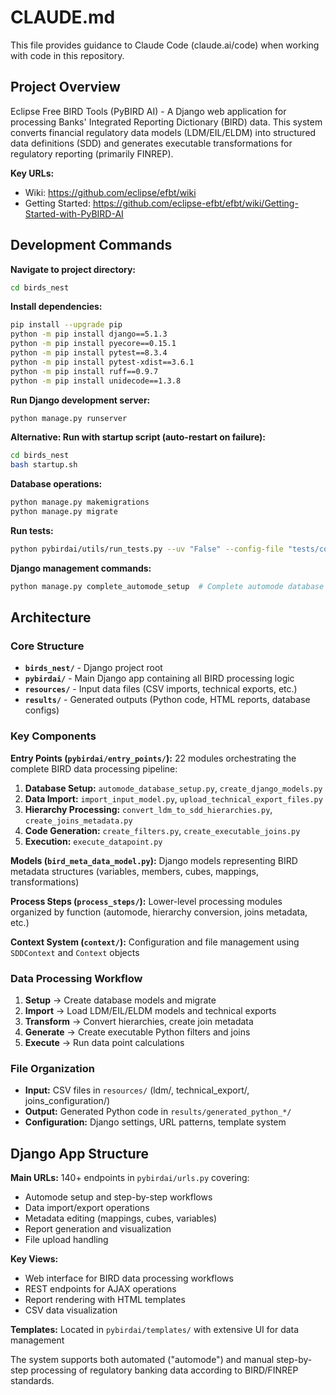 # CLAUDE.md

This file provides guidance to Claude Code (claude.ai/code) when working with code in this repository.

## Project Overview

Eclipse Free BIRD Tools (PyBIRD AI) - A Django web application for processing Banks' Integrated Reporting Dictionary (BIRD) data. This system converts financial regulatory data models (LDM/EIL/ELDM) into structured data definitions (SDD) and generates executable transformations for regulatory reporting (primarily FINREP).

**Key URLs:**
- Wiki: https://github.com/eclipse/efbt/wiki
- Getting Started: https://github.com/eclipse-efbt/efbt/wiki/Getting-Started-with-PyBIRD-AI

## Development Commands

**Navigate to project directory:**
```bash
cd birds_nest
```

**Install dependencies:**
```bash
pip install --upgrade pip
python -m pip install django==5.1.3
python -m pip install pyecore==0.15.1
python -m pip install pytest==8.3.4
python -m pip install pytest-xdist==3.6.1
python -m pip install ruff==0.9.7
python -m pip install unidecode==1.3.8
```

**Run Django development server:**
```bash
python manage.py runserver
```

**Alternative: Run with startup script (auto-restart on failure):**
```bash
cd birds_nest
bash startup.sh
```

**Database operations:**
```bash
python manage.py makemigrations
python manage.py migrate
```

**Run tests:**
```bash
python pybirdai/utils/run_tests.py --uv "False" --config-file "tests/configuration_file_tests.json"
```

**Django management commands:**
```bash
python manage.py complete_automode_setup  # Complete automode database setup
```

## Architecture

### Core Structure
- **`birds_nest/`** - Django project root
- **`pybirdai/`** - Main Django app containing all BIRD processing logic
- **`resources/`** - Input data files (CSV imports, technical exports, etc.)
- **`results/`** - Generated outputs (Python code, HTML reports, database configs)

### Key Components

**Entry Points (`pybirdai/entry_points/`):**
22 modules orchestrating the complete BIRD data processing pipeline:
1. **Database Setup:** `automode_database_setup.py`, `create_django_models.py`
2. **Data Import:** `import_input_model.py`, `upload_technical_export_files.py`
3. **Hierarchy Processing:** `convert_ldm_to_sdd_hierarchies.py`, `create_joins_metadata.py`
4. **Code Generation:** `create_filters.py`, `create_executable_joins.py`
5. **Execution:** `execute_datapoint.py`

**Models (`bird_meta_data_model.py`):**
Django models representing BIRD metadata structures (variables, members, cubes, mappings, transformations)

**Process Steps (`process_steps/`):**
Lower-level processing modules organized by function (automode, hierarchy conversion, joins metadata, etc.)

**Context System (`context/`):**
Configuration and file management using `SDDContext` and `Context` objects

### Data Processing Workflow
1. **Setup** → Create database models and migrate
2. **Import** → Load LDM/EIL/ELDM models and technical exports
3. **Transform** → Convert hierarchies, create join metadata
4. **Generate** → Create executable Python filters and joins
5. **Execute** → Run data point calculations

### File Organization
- **Input:** CSV files in `resources/` (ldm/, technical_export/, joins_configuration/)
- **Output:** Generated Python code in `results/generated_python_*/`
- **Configuration:** Django settings, URL patterns, template system

## Django App Structure

**Main URLs:** 140+ endpoints in `pybirdai/urls.py` covering:
- Automode setup and step-by-step workflows
- Data import/export operations
- Metadata editing (mappings, cubes, variables)
- Report generation and visualization
- File upload handling

**Key Views:**
- Web interface for BIRD data processing workflows
- REST endpoints for AJAX operations
- Report rendering with HTML templates
- CSV data visualization

**Templates:** Located in `pybirdai/templates/` with extensive UI for data management

The system supports both automated ("automode") and manual step-by-step processing of regulatory banking data according to BIRD/FINREP standards.